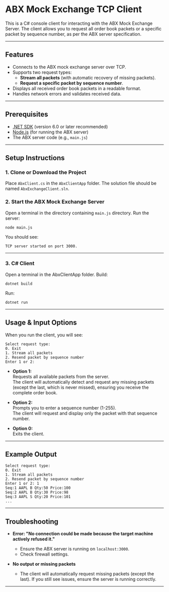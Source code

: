 # ABX Mock Exchange TCP Client

This is a C# console client for interacting with the ABX Mock Exchange Server. The client allows you to request all order book packets or a specific packet by sequence number, as per the ABX server specification.

---

## Features

- Connects to the ABX mock exchange server over TCP.
- Supports two request types:
  - **Stream all packets** (with automatic recovery of missing packets).
  - **Request a specific packet by sequence number**.
- Displays all received order book packets in a readable format.
- Handles network errors and validates received data.

---

## Prerequisites

- [.NET SDK](https://dotnet.microsoft.com/download) (version 6.0 or later recommended)
- [Node.js](https://nodejs.org/) (for running the ABX server)
- The ABX server code (e.g., `main.js`)

---

## Setup Instructions

### 1. Clone or Download the Project

Place `AbxClient.cs` in the `AbxClientApp` folder. The solution file should be named `AbxExchangeClient.sln`.

### 2. Start the ABX Mock Exchange Server

Open a terminal in the directory containing `main.js` directory.
   Run the server:
   ```
   node main.js
   ```
   You should see:
   ```
   TCP server started on port 3000.
   ```
---


### 3. C# Client

Open a terminal in the AbxClientApp folder.
   Build:
   ```
   dotnet build
   ```
   Run:
   ```
   dotnet run
   ```
---

## Usage & Input Options

When you run the client, you will see:

```
Select request type:
0. Exit
1. Stream all packets
2. Resend packet by sequence number
Enter 1 or 2:
```

- **Option 1:**  
  Requests all available packets from the server.  
  The client will automatically detect and request any missing packets (except the last, which is never missed), ensuring you receive the complete order book.

- **Option 2:**  
  Prompts you to enter a sequence number (1-255).  
  The client will request and display only the packet with that sequence number.

- **Option 0:**  
  Exits the client.

---

## Example Output

```
Select request type:
0. Exit
1. Stream all packets
2. Resend packet by sequence number
Enter 1 or 2: 1
Seq:1 AAPL B Qty:50 Price:100
Seq:2 AAPL B Qty:30 Price:98
Seq:3 AAPL S Qty:20 Price:101
...
```

---

## Troubleshooting

- **Error: "No connection could be made because the target machine actively refused it."**
  - Ensure the ABX server is running on `localhost:3000`.
  - Check firewall settings.

- **No output or missing packets**
  - The client will automatically request missing packets (except the last). If you still see issues, ensure the server is running correctly.

---
